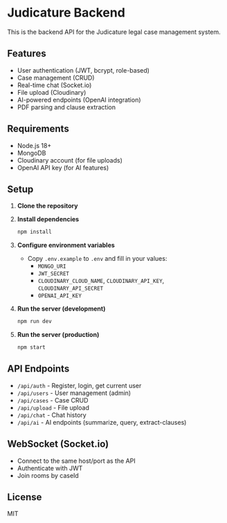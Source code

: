 # Judicature Backend

This is the backend API for the Judicature legal case management system.

## Features
- User authentication (JWT, bcrypt, role-based)
- Case management (CRUD)
- Real-time chat (Socket.io)
- File upload (Cloudinary)
- AI-powered endpoints (OpenAI integration)
- PDF parsing and clause extraction

## Requirements
- Node.js 18+
- MongoDB
- Cloudinary account (for file uploads)
- OpenAI API key (for AI features)

## Setup

1. **Clone the repository**

2. **Install dependencies**
   ```bash
   npm install
   ```

3. **Configure environment variables**
   - Copy `.env.example` to `.env` and fill in your values:
     - `MONGO_URI`
     - `JWT_SECRET`
     - `CLOUDINARY_CLOUD_NAME`, `CLOUDINARY_API_KEY`, `CLOUDINARY_API_SECRET`
     - `OPENAI_API_KEY`

4. **Run the server (development)**
   ```bash
   npm run dev
   ```

5. **Run the server (production)**
   ```bash
   npm start
   ```

## API Endpoints
- `/api/auth` - Register, login, get current user
- `/api/users` - User management (admin)
- `/api/cases` - Case CRUD
- `/api/upload` - File upload
- `/api/chat` - Chat history
- `/api/ai` - AI endpoints (summarize, query, extract-clauses)

## WebSocket (Socket.io)
- Connect to the same host/port as the API
- Authenticate with JWT
- Join rooms by caseId

## License
MIT 